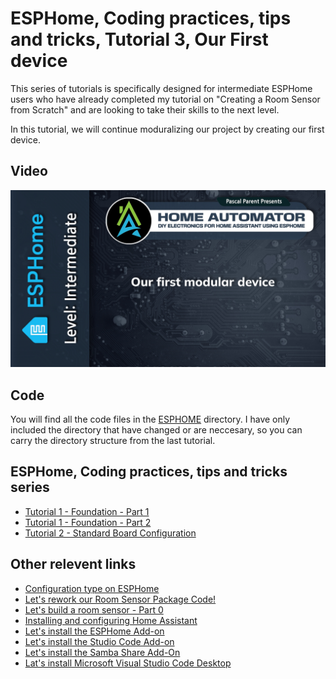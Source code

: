 # ESPHome, Coding practices, tips and tricks, Tutorial 3, Our First device

This series of tutorials is specifically designed for intermediate ESPHome users who have already completed my tutorial on "Creating a Room Sensor from Scratch" and are looking to take their skills to the next level.

In this tutorial, we will continue moduralizing our project by creating our first device.

## Video

[![Watch the video](/Coding_Practices_Tips_and_Tricks/3_our_first_device/images/YouTube_Thumbnail.jpg)](https://youtu.be/eyEGK1eKyDM)

## Code

You will find all the code files in the [ESPHOME](/Coding_Practices_Tips_and_Tricks/3_our_first_device/ESPHOME/) directory. I have only included the directory that have changed or are neccesary, so you can carry the directory structure from the last tutorial.

## ESPHome, Coding practices, tips and tricks series

- [Tutorial 1 - Foundation - Part 1](https://youtu.be/G9WRg6jk7xk)
- [Tutorial 1 - Foundation - Part 2](https://youtu.be/Qx6hqZh4Y9s)
- [Tutorial 2 - Standard Board Configuration](https://youtu.be/___CvvfPEt4)

## Other relevent links

- [Configuration type on ESPHome](https://esphome.io/guides/configuration-types.html)
- [Let's rework our Room Sensor Package Code!](https://youtube.com/live/52_ZJmTz3bs)
- [Let's build a room sensor - Part 0](/Lets_build_a_room_sensor/Part%200/README.md)
- [Installing and configuring Home Assistant](/Tutorial%201%20-%20Basic%20Setup%20for%20all%20Devices/README.md)
- [Let's install the ESPHome Add-on](https://youtu.be/zwykvV82SGw?si=XLMDUKdHiqi_dprt)
- [Let's install the Studio Code Add-on](https://youtu.be/oKdITXid-5Y)
- [Let's install the Samba Share Add-On](https://youtu.be/Vu_oxefjd0I)
- [Lat's install Microsoft Visual Studio Code Desktop](https://youtu.be/6NdY1y3NYL8)
